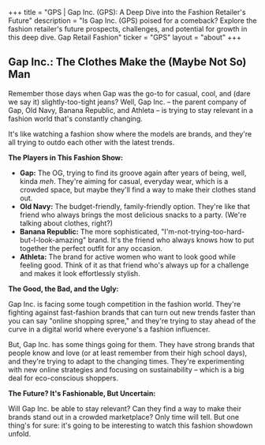 +++
title = "GPS |  Gap Inc. (GPS):  A Deep Dive into the Fashion Retailer's Future"
description = "Is Gap Inc. (GPS) poised for a comeback? Explore the fashion retailer's future prospects, challenges, and potential for growth in this deep dive. Gap Retail Fashion"
ticker = "GPS"
layout = "about"
+++

        


## Gap Inc.:  The Clothes Make the (Maybe Not So) Man

Remember those days when Gap was the go-to for casual, cool, and (dare we say it) slightly-too-tight jeans? Well, Gap Inc. – the parent company of Gap, Old Navy, Banana Republic, and Athleta – is trying to stay relevant in a fashion world that's constantly changing. 

It's like watching a fashion show where the models are brands, and they're all trying to outdo each other with the latest trends.  

**The Players in This Fashion Show:**

* **Gap:** The OG, trying to find its groove again after years of being, well, kinda *meh*. They're aiming for casual, everyday wear, which is a crowded space, but maybe they'll find a way to make their clothes stand out. 
* **Old Navy:** The budget-friendly, family-friendly option.  They're like that friend who always brings the most delicious snacks to a party. (We're talking about clothes, right?)
* **Banana Republic:**  The more sophisticated, "I'm-not-trying-too-hard-but-I-look-amazing" brand. It's the friend who always knows how to put together the perfect outfit for any occasion. 
* **Athleta:** The brand for active women who want to look good while feeling good.  Think of it as that friend who's always up for a challenge and makes it look effortlessly stylish. 

**The Good, the Bad, and the Ugly:**

Gap Inc. is facing some tough competition in the fashion world.  They're fighting against fast-fashion brands that can turn out new trends faster than you can say "online shopping spree," and they're trying to stay ahead of the curve in a digital world where everyone's a fashion influencer. 

But, Gap Inc. has some things going for them. They have strong brands that people know and love (or at least remember from their high school days), and they're trying to adapt to the changing times. They're experimenting with new online strategies and focusing on sustainability – which is a big deal for eco-conscious shoppers.

**The Future? It's Fashionable, But Uncertain:**

Will Gap Inc. be able to stay relevant? Can they find a way to make their brands stand out in a crowded marketplace?  Only time will tell. But one thing's for sure: it's going to be interesting to watch this fashion showdown unfold. 

        